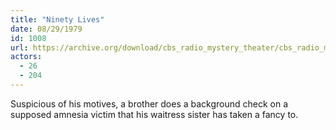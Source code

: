 ```yaml
---
title: "Ninety Lives"
date: 08/29/1979
id: 1008
url: https://archive.org/download/cbs_radio_mystery_theater/cbs_radio_mystery_theater-1001-1050.zip/cbs_radio_mystery_theater-1001-1050%2Fcbsrmt_1008_ninety_lives.mp3
actors:
  - 26
  - 204
---
```

Suspicious of his motives, a brother does a background check on a supposed amnesia victim that his waitress sister has taken a fancy to.